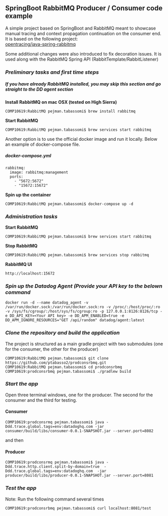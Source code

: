 ## SpringBoot RabbitMQ Producer / Consumer code example


A simple project based on SpringBoot and RabbitMQ meant to showcase manual tracing and 
context propagation continuation on the consumer end.<br> 
It is based on the following project: <br>
[opentracing/java-spring-rabbitmq](https://github.com/opentracing-contrib/java-spring-rabbitmq)

Some additional changes were also introduced to fix decoration issues. 
 It is used along with the RabbitMQ Spring API (RabbitTemplate/RabbitListener)

### _Preliminary tasks and first time steps_

##### _If you have already RabbitMQ installed, you may skip this section and go straight to the DD agent section_

**Install RabbitMQ on mac OSX (tested on High Sierra)**

````
COMP10619:RabbitMQ pejman.tabassomi$ brew install rabbitmq
````

**Start RabbitMQ**

````
COMP10619:RabbitMQ pejman.tabassomi$ brew services start rabbitmq
````

Another option is to use the official docker image and run it locally.
Below an example of docker-compose file.   


##### _docker-compose.yml_
````
rabbitmq:
  image: rabbitmq:management
  ports:
    - "5672:5672"
    - "15672:15672"
````   

**Spin up the container**

````
COMP10619:RabbitMQ pejman.tabassomi$ docker-compose up -d
````

### _Administration tasks_

**Start RabbitMQ**

````
COMP10619:RabbitMQ pejman.tabassomi$ brew services start rabbitmq
````

**Stop RabbitMQ**

````
COMP10619:RabbitMQ pejman.tabassomi$ brew services stop rabbitmq
````

**RabbitMQ UI**

````
http://localhost:15672
````

### _Spin up the Datadog Agent (Provide your API key  to the  belown command_


````
docker run -d --name datadog_agent -v /var/run/docker.sock:/var/run/docker.sock:ro -v /proc/:/host/proc/:ro -v /sys/fs/cgroup/:/host/sys/fs/cgroup:ro -p 127.0.0.1:8126:8126/tcp -e DD_API_KEY=<Your API key> -e DD_APM_ENABLED=true -e DD_APM_IGNORE_RESOURCES="GET /api/random" datadog/agent:latest
````

### _Clone the repository and build the application_

The project is structured as a main gradle project with two submodules (one for the consumer, the other for the producer)

````
COMP10619:RabbitMQ pejman.tabassomi$ git clone https://github.com/ptabasso2/prodconsrbmq.git
COMP10619:RabbitMQ pejman.tabassomi$ cd prodconsrbmq
COMP10619:prodconsrbmq pejman.tabassomi$ ./gradlew build
````


### _Start the app_

Open three terminal windows, one for the producer. The second for the consumer and the third for testing.

#### Consumer

````
COMP10619:prodconsrmq pejman.tabassomi$ java -Ddd.trace.global.tags=env:datadoghq.com -jar consumer/build/libs/consumer-0.0.1-SNAPSHOT.jar --server.port=8082
````
and then 

#### Producer

````
COMP10619:prodconsrmq pejman.tabassomi$ java -Ddd.trace.http.client.split-by-domain=true  -Ddd.trace.global.tags=env:datadoghq.com  -jar producer/build/libs/producer-0.0.1-SNAPSHOT.jar --server.port=8081
````

### _Test the app_

Note: Run the following command several times

````
COMP10619:prodconsrbmq pejman.tabassomi$ curl localhost:8081/test
````
